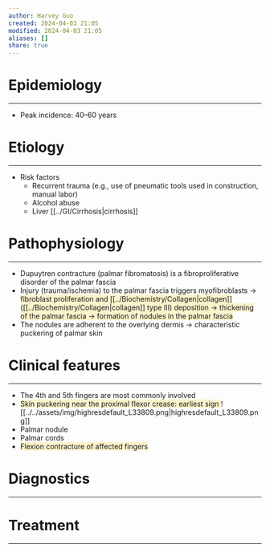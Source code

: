 ```yaml
---
author: Harvey Guo
created: 2024-04-03 21:05
modified: 2024-04-03 21:05
aliases: []
share: true
---
```

# Epidemiology
---
- Peak incidence: 40–60 years

# Etiology
---
- Risk factors
	- Recurrent trauma (e.g., use of pneumatic tools used in construction, manual labor)
	- Alcohol abuse
	- Liver [[../GI/Cirrhosis|cirrhosis]]

# Pathophysiology
---
- Dupuytren contracture (palmar fibromatosis) is a fibroproliferative disorder of the palmar fascia
- Injury (trauma/ischemia) to the palmar fascia triggers myofibroblasts → <span style="background:rgba(240, 200, 0, 0.2)">fibroblast proliferation and [[../Biochemistry/Collagen|collagen]] ([[../Biochemistry/Collagen|collagen]] type III) deposition  → thickening of the palmar fascia → formation of nodules in the palmar fascia</span>
- The nodules are adherent to the overlying dermis → characteristic puckering of palmar skin

# Clinical features
---
- The 4th and 5th fingers are most commonly involved 
- <span style="background:rgba(240, 200, 0, 0.2)">Skin puckering near the proximal flexor crease: earliest sign </span>![[../../assets/img/highresdefault_L33809.png|highresdefault_L33809.png]]
- Palmar nodule 
- Palmar cords 
- <span style="background:rgba(240, 200, 0, 0.2)">Flexion contracture of affected fingers </span>

# Diagnostics
---


# Treatment
---

